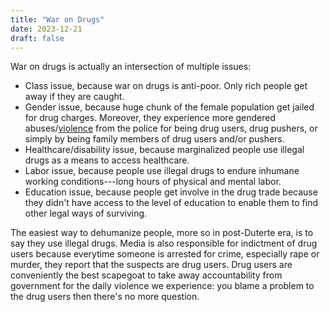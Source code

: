 ```yaml
---
title: "War on Drugs"
date: 2023-12-21
draft: false
---
```


War on drugs is actually an intersection of multiple issues:

- Class issue, because war on drugs is anti-poor. Only rich people get
  away if they are caught.
- Gender issue, because huge chunk of the female population get jailed
  for drug charges. Moreover, they experience more gendered
  abuses/[violence](/violence) from the police for being drug users,
  drug pushers, or simply by being family members of drug users and/or
  pushers.
- Healthcare/disability issue, because marginalized people use illegal
  drugs as a means to access healthcare.
- Labor issue, because people use illegal drugs to endure inhumane
  working conditions---long hours of physical and mental labor.
- Education issue, because people get involve in the drug trade because
  they didn't have access to the level of education to enable them to
  find other legal ways of surviving.

The easiest way to dehumanize people, more so in post-Duterte era, is
to say they use illegal drugs. Media is also responsible for
indictment of drug users because everytime someone is arrested for
crime, especially rape or murder, they report that the suspects are drug
users. Drug users are conveniently the best scapegoat to take away
accountability from government for the daily violence we experience: you
blame a problem to the drug users then there's no more question.
